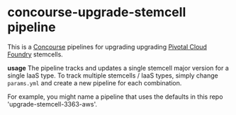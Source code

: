 # concourse-upgrade-stemcell pipeline

This is a [Concourse](https://concourse.ci) pipelines for upgrading upgrading [Pivotal Cloud Foundry](https://pivotal.io/platform) stemcells.

**usage**
The pipeline tracks and updates a single stemcell major version for a single IaaS type. To track multiple stemcells / IaaS types, simply change `params.yml` and create a new pipeline for each combination.

For example, you might name a pipeline that uses the defaults in this repo 'upgrade-stemcell-3363-aws'.
